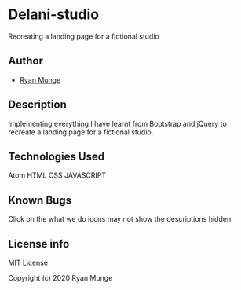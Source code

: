 # Delani-studio
 Recreating a landing page for a fictional studio 

## Author
- [Ryan Munge](https://github.com/ryan-ryu8/Delani-studio.git)

## Description
 Implementing everything I have learnt from Bootstrap and jQuery to recreate a landing page for a fictional studio.
 
 ## Technologies Used
 Atom
 HTML
 CSS
 JAVASCRIPT
 
 ## Known Bugs
 Click on the what we do icons may not show the descriptions hidden.

## License info
MIT License

Copyright (c) 2020 Ryan Munge
